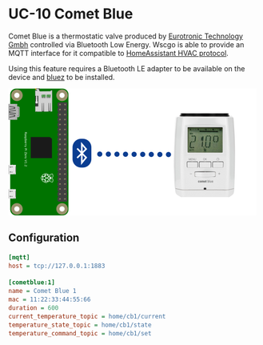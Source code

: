 # UC-10 Comet Blue

Comet Blue is a thermostatic valve produced by [Eurotronic Technology Gmbh](https://eurotronic.org/) controlled via Bluetooth Low Energy. Wscgo is able to provide an MQTT interface for it compatible to [HomeAssistant HVAC protocol](https://www.home-assistant.io/integrations/climate.mqtt/).

Using this feature requires a Bluetooth LE adapter to be available on the device and [bluez](http://www.bluez.org/) to be installed.

![Connection](cometblue.png)

## Configuration

```ini
[mqtt]
host = tcp://127.0.0.1:1883

[cometblue:1]
name = Comet Blue 1
mac = 11:22:33:44:55:66
duration = 600
current_temperature_topic = home/cb1/current
temperature_state_topic = home/cb1/state
temperature_command_topic = home/cb1/set
```
